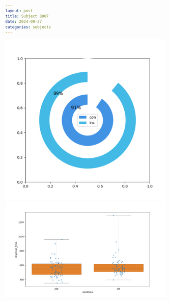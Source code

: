 ```yaml
---
layout: post
title: Subject 8007
date: 2024-09-27
categories: subjects
---
```


![](data/8007/run-1/8007_accuracy_by_condition.png)
![](data/8007/run-1/8007_rt.png)
